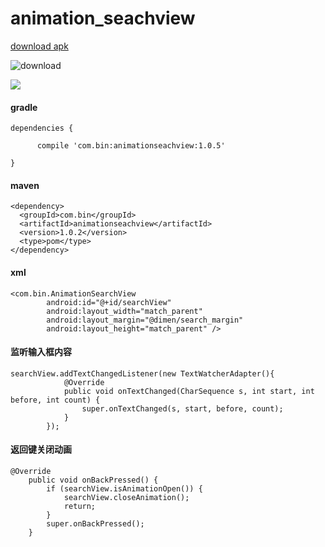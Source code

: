 # animation_seachview

[download  apk](http://fir.im/mu6c)


![download](https://github.com/tengbinlive/mtestproject/blob/master/images/download.png)


![](https://github.com/tengbinlive/mtestproject/blob/master/images/demo.gif) 

#### gradle

    dependencies {

          compile 'com.bin:animationseachview:1.0.5'

    }

#### maven

    <dependency>
      <groupId>com.bin</groupId>
      <artifactId>animationseachview</artifactId>
      <version>1.0.2</version>
      <type>pom</type>
    </dependency>

#### xml

    <com.bin.AnimationSearchView
            android:id="@+id/searchView"
            android:layout_width="match_parent"
            android:layout_margin="@dimen/search_margin"
            android:layout_height="match_parent" />


#### 监听输入框内容

    searchView.addTextChangedListener(new TextWatcherAdapter(){
                @Override
                public void onTextChanged(CharSequence s, int start, int before, int count) {
                    super.onTextChanged(s, start, before, count);
                }
            });

#### 返回键关闭动画

    @Override
        public void onBackPressed() {
            if (searchView.isAnimationOpen()) {
                searchView.closeAnimation();
                return;
            }
            super.onBackPressed();
        }